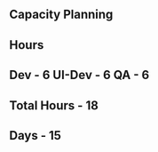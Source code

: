 Capacity Planning
-------------------
Hours
-------------------
Dev 		-	6
UI-Dev		-	6
QA			-	6
-------------------
Total Hours	-	18
-------------------
Days		-	15
-------------------
